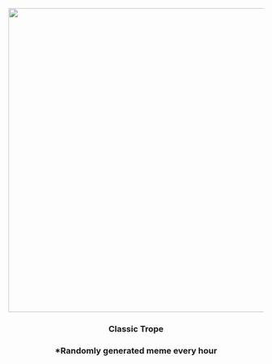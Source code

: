 <p align="center">
        <img src="https://i.redd.it/0aq7evq8luv91.jpg" width="600" height="600">
        </p>
        <h3 align="center">Classic Trope</h3>
        <h3 align="center">*Randomly generated meme every hour</h3>
    